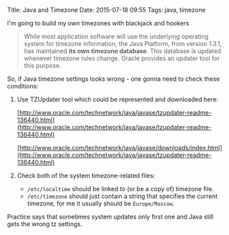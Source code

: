 Title: Java and Timezone
Date: 2015-07-18 09:55
Tags: java, timezone

I'm going to build my own timezones with blackjack and hookers

>While most application software will use the underlying operating system for timezone information, the Java Platform, from version 1.3.1, has maintained **its own timezone database**. This database is updated whenever timezone rules change. Oracle provides an updater tool for this purpose.

So, if Java timezone settings looks wrong - one gonna need to check these conditions:

1. Use TZUpdater tool which could be represented and downloaded here:

    [http://www.oracle.com/technetwork/java/javase/tzupdater-readme-136440.html](http://www.oracle.com/technetwork/java/javase/tzupdater-readme-136440.html)

    [http://www.oracle.com/technetwork/java/javase/downloads/index.html](http://www.oracle.com/technetwork/java/javase/tzupdater-readme-136440.html)

2. Check both of the system timezone-related files:

    - `/etc/localtime` should be linked to (or be a copy of) timezone file.
    - `/etc/timezone` should just contain a string that specifies the current timezone, for me it usually should be `Europe/Moscow`.

Practice says that sometimes system updates only first one and Java still gets the wrong tz settings.
